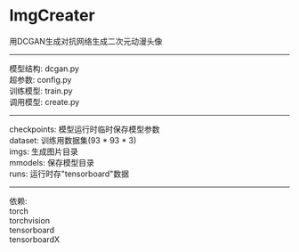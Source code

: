 # ImgCreater
用DCGAN生成对抗网络生成二次元动漫头像

---

模型结构: dcgan.py  
超参数: config.py  
训练模型: train.py  
调用模型: create.py  

---

checkpoints: 模型运行时临时保存模型参数  
dataset: 训练用数据集(93 * 93 * 3)  
imgs: 生成图片目录  
mmodels: 保存模型目录  
runs: 运行时存"tensorboard"数据  

---
依赖:  
torch  
torchvision  
tensorboard  
tensorboardX  
